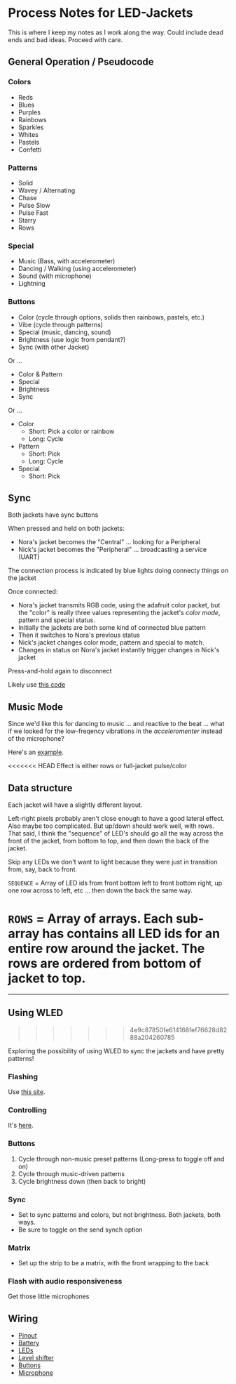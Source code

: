 # Process Notes for LED-Jackets

This is where I keep my notes as I work along the way. Could include dead ends and bad ideas. Proceed with care.

## General Operation / Pseudocode

### Colors

- Reds
- Blues
- Purples
- Rainbows
- Sparkles
- Whites
- Pastels
- Confetti

### Patterns

- Solid
- Wavey / Alternating
- Chase
- Pulse Slow
- Pulse Fast
- Starry 
- Rows

### Special

- Music (Bass, with accelerometer)
- Dancing / Walking (using accelerometer)
- Sound (with microphone)
- Lightning

### Buttons

- Color (cycle through options, solids then rainbows, pastels, etc.)
- Vibe (cycle through patterns)
- Special (music, dancing, sound)
- Brightness (use logic from pendant?)
- Sync (with other Jacket)

Or ...

- Color & Pattern
- Special
- Brightness
- Sync

Or ...

- Color
    - Short: Pick a color or rainbow
    - Long: Cycle
- Pattern
    - Short: Pick
    - Long: Cycle
- Special
    - Short: Pick


## Sync

Both jackets have sync buttons

When pressed and held on both jackets:

- Nora's jacket becomes the "Central" ... looking for a Peripheral
- Nick's jacket becomes the "Peripheral" ... broadcasting a service (UART)

The connection process is indicated by blue lights doing connecty things on the jacket

Once connected:

- Nora's jacket transmits RGB code, using the adafruit color packet, but the "color" is really three values representing the jacket's _color mode_, pattern and special status.
- Initially the jackets are both some kind of connected blue pattern
- Then it switches to Nora's previous status
- Nick's jacket changes color mode, pattern and special to match.
- Changes in status on Nora's jacket instantly trigger changes in Nick's jacket

Press-and-hold again to disconnect


Likely use [this code](https://learn.adafruit.com/color-remote-with-circuit-playground-bluefruit/code-the-color-remote-with-circuitpython)

## Music Mode

Since we'd like this for dancing to music ... and reactive to the beat ... what if we looked for the low-freqency vibrations in the _acceleromenter_ instead of the microphone?

Here's an [example](https://robotsandphysicalcomputing.blogspot.com/2018/10/adafruit-circuit-playground-reacting-to.html).

<<<<<<< HEAD
Effect is either rows or full-jacket pulse/color

## Data structure

Each jacket will have a slightly different layout. 

Left-right pixels probably aren't close enough to have a good lateral effect. Also maybe too complicated. But up/down should work well, with rows. That said, I think the "sequence" of LED's should go all the way across the front of the jacket, from bottom to top, and then down the back of the jacket.

Skip any LEDs we don't want to light because they were just in transition from, say, back to front.

`SEQUENCE` = Array of LED ids from front bottom left to front bottom right, up one row across to left, etc ... then down the back the same way.

`ROWS` = Array of arrays. Each sub-array has contains all LED ids for an entire row around the jacket. The rows are ordered from bottom of jacket to top.
=======
------
## Using WLED
>>>>>>> 4e9c87850fe614168fef76628d8288a204260785

Exploring the possibility of using WLED to sync the jackets and have pretty patterns!

### Flashing

Use [this site](https://install.wled.me/).

### Controlling

It's [here](http://10.0.1.19/).

### Buttons

1. Cycle through non-music preset patterns (Long-press to toggle off and on)
2. Cycle through music-driven patterns
3. Cycle brightness down (then back to bright)

### Sync

- Set to sync patterns and colors, but not brightness. Both jackets, both ways.
- Be sure to toggle on the send synch option

### Matrix

- Set up the strip to be a matrix, with the front wrapping to the back

### Flash with audio responsiveness

Get those little microphones

## Wiring

- [Pinout](https://wiki.seeedstudio.com/XIAO_ESP32C3_Getting_Started/)
- [Battery](https://wiki.seeedstudio.com/XIAO_ESP32C3_Getting_Started/#battery-usage)
- [LEDs](https://kno.wled.ge/basics/getting-started/)
- [Level shifter](https://learn.sparkfun.com/tutorials/bi-directional-logic-level-converter-hookup-guide)
- [Buttons](https://kno.wled.ge/features/macros/)
- [Microphone](https://kno.wled.ge/advanced/audio-reactive/)


